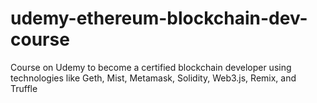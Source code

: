 # udemy-ethereum-blockchain-dev-course
Course on Udemy to become a certified blockchain developer using technologies like Geth, Mist, Metamask, Solidity, Web3.js, Remix, and Truffle
